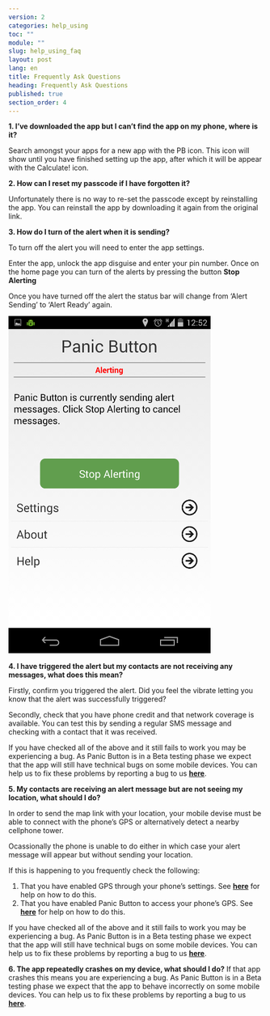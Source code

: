 ```yaml
---
version: 2
categories: help_using
toc: ""
module: ""
slug: help_using_faq
layout: post
lang: en
title: Frequently Ask Questions
heading: Frequently Ask Questions
published: true
section_order: 4
---
```


**1. I’ve downloaded the app but I can’t find the app on my phone, where is it?**

Search amongst your apps for a new app with the PB icon. This icon will show until you have finished setting up the app, after which it will be appear with the Calculate! icon.


**2.	How can I reset my passcode if I have forgotten it?**

Unfortunately there is no way to re-set the passcode except by reinstalling the app. You can reinstall the app by downloading it again from the original link.

**3.	How do I turn of the alert when it is sending?**

To turn off the alert you will need to enter the app settings. 

Enter the app, unlock the app disguise and enter your pin number. Once on the home page you can turn of the alerts by pressing the button **Stop Alerting**

Once you have turned off the alert the status bar will change from ‘Alert Sending’ to ‘Alert Ready’ again.

![The application status bar](/media/Screenshot_2014-03-06-12-52-19.png)

**4.	I have triggered the alert but my contacts are not receiving any messages, what does this mean?**

Firstly, confirm you triggered the alert. Did you feel the vibrate letting you know that the alert was successfully triggered?

Secondly, check that you have phone credit and that network coverage is available. You can test this by sending a regular SMS message and checking with a contact that it was received.

If you have checked all of the above and it still fails to work you may be experiencing a bug. As Panic Button is in a Beta testing phase we expect that the app will still have technical bugs on some mobile devices. You can help us to fix these problems by reporting a bug to us [**here**](https://report.panicbutton.io/).

**5.	My contacts are receiving an alert message but are not seeing my location, what should I do?**

In order to send the map link with your location, your mobile devise must be able to connect with the phone’s GPS or alternatively detect a nearby cellphone tower.

Ocassionally the phone is unable to do either in which case your alert message will appear but without sending your location.

If this is happening to you frequently check the following:

1.	That you have enabled GPS through your phone’s settings. See [**here**](http://www.droid-life.com/2013/01/30/how-to-enable-gps-and-other-location-services-beginners-guide/) for help on how to do this.
2.	That you have enabled Panic Button to access your phone’s GPS.  See [**here**](http://www.droid-life.com/2013/01/30/how-to-enable-gps-and-other-location-services-beginners-guide/) for help on how to do this.

If you have checked all of the above and it still fails to work you may be experiencing a bug. As Panic Button is in a Beta testing phase we expect that the app will still have technical bugs on some mobile devices. You can help us to fix these problems by reporting a bug to us [**here**](https://report.panicbutton.io/).

**6.	The app repeatedly crashes on my device, what should I do?**
If that app crashes this means you are experiencing a bug. As Panic Button is in a Beta testing phase we expect that the app to behave incorrectly on some mobile devices. You can help us to fix these problems by reporting a bug to us [**here**](https://report.panicbutton.io/).



